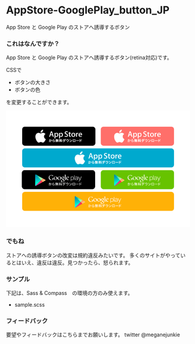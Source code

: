 # AppStore-GooglePlay_button_JP

App Store と Google Play のストアへ誘導するボタン

### これはなんですか？
App Store と Google Play のストアへ誘導するボタン(retina対応)です。

CSSで

* ボタンの大きさ
* ボタンの色

を変更することができます。

<img src="https://raw.githubusercontent.com/meganekids/AppStore-GooglePlay_button_JP/master/img/readme.png" alt="img/readme.png">

### でもね
ストアへの誘導ボタンの改変は規約違反みたいです。
多くのサイトがやっているとはいえ、違反は違反。見つかったら、怒られます。


### サンプル

下記は、Sass & Compass　の環境の方のみ使えます。

* sample.scss


### フィードバック
要望やフィードバックはこちらまでお願いします。
twitter @meganejunkie
